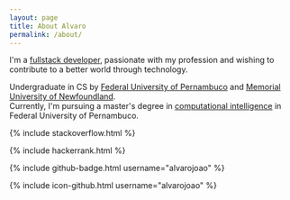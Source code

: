 ```yaml
---
layout: page
title: About Alvaro
permalink: /about/
---
```


I'm a [fullstack developer][1], passionate with my profession and wishing to contribute to a better world through technology.

Undergraduate in CS by [Federal University of Pernambuco][2] and [Memorial University of Newfoundland][3]. <br/>Currently, I'm pursuing a master's degree in [computational intelligence][4] in Federal University of Pernambuco.


  [1]: http://www.laurencegellert.com/2012/08/what-is-a-full-stack-developer/ "full stack developer"
  [2]: http://www2.cin.ufpe.br/site/index.php
  [3]: http://www.mun.ca/computerscience/
  [4]: https://en.wikipedia.org/wiki/Computational_intelligence


{% include stackoverflow.html  %} 

{% include hackerrank.html  %} 

{% include github-badge.html username="alvarojoao" %} 

{% include icon-github.html username="alvarojoao" %} 
